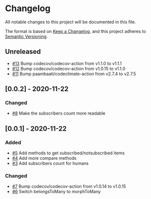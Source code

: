 # Changelog
All notable changes to this project will be documented in this file.

The format is based on [Keep a Changelog](https://keepachangelog.com/en/1.0.0/),
and this project adheres to [Semantic Versioning](https://semver.org/spec/v2.0.0.html).

<!-- changelog-linker -->

## Unreleased

- [#13] Bump codecov/codecov-action from v1.1.0 to v1.1.1
- [#12] Bump codecov/codecov-action from v1.0.15 to v1.1.0
- [#11] Bump paambaati/codeclimate-action from v2.7.4 to v2.7.5

## [0.0.2] - 2020-11-22

### Changed

- [#8] Make the subscribers count more readable

## [0.0.1] - 2020-11-22

### Added

- [#5] Add methods to get subscribed/notsubscribed items
- [#4] Add more compare methods
- [#3] Add subscribers count for humans

### Changed

- [#7] Bump codecov/codecov-action from v1.0.14 to v1.0.15
- [#6] Switch belongsToMany to morphToMany

[#7]: https://github.com/zingimmick/laravel-subscribe/pull/7
[#6]: https://github.com/zingimmick/laravel-subscribe/pull/6
[#5]: https://github.com/zingimmick/laravel-subscribe/pull/5
[#4]: https://github.com/zingimmick/laravel-subscribe/pull/4
[#3]: https://github.com/zingimmick/laravel-subscribe/pull/3
[#13]: https://github.com/zingimmick/laravel-subscribe/pull/13
[#12]: https://github.com/zingimmick/laravel-subscribe/pull/12
[#11]: https://github.com/zingimmick/laravel-subscribe/pull/11
[#8]: https://github.com/zingimmick/laravel-subscribe/pull/8

